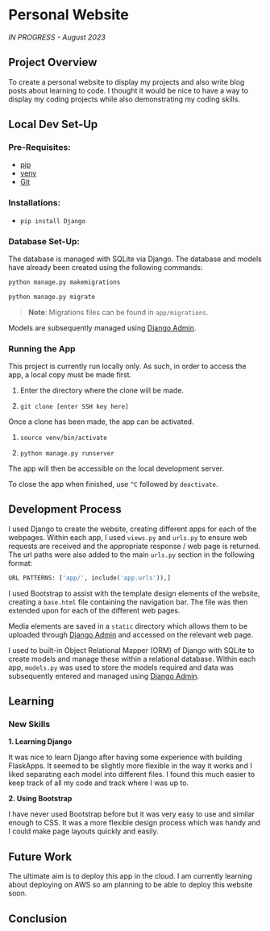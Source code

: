 # Personal Website

*IN PROGRESS - August 2023*

## Project Overview
To create a personal website to display my projects and also 
write blog posts about learning to code. I thought it would be nice 
to have a way to display my coding projects while also demonstrating 
my coding skills.

## Local Dev Set-Up
### Pre-Requisites:
+ [pip](https://pypi.org/project/pip/)
+ [venv](https://docs.python.org/3/library/venv.html)
+ [Git](https://git-scm.com/)

### Installations:
+ ```pip install Django```

### Database Set-Up:
The database is managed with SQLite via Django. The database and models have already 
been created using the following commands:
```python
python manage.py makemigrations
```
```python
python manage.py migrate
```

> __Note__: Migrations files can be found in `app/migrations`.

Models are subsequently managed using [Django Admin](https://docs.djangoproject.com/en/4.2/ref/contrib/admin/).

### Running the App
This project is currently run locally only. As such, in order to access the 
app, a local copy must be made first.

1. Enter the directory where the clone will be made.


2. ```git clone [enter SSH key here]```

Once a clone has been made, the app can be activated.

1. ```source venv/bin/activate```


2. ```python manage.py runserver```


The app will then be accessible on the local development server.

To close the app when finished, use ```^C``` followed by ```deactivate```.


## Development Process
I used Django to create the website, creating different apps for 
each of the webpages. Within each app, I used `views.py` and `urls.py`
to ensure web requests are received and the appropriate response / 
web page is returned. The url paths were also added to the
main `urls.py` section in the following format:
```python
URL PATTERNS: ['app/', include('app.urls')),]
```

I used Bootstrap to assist with the template design elements of the website, 
creating a `base.html` file containing the navigation bar. The file 
was then extended upon for each of the different web pages.

Media elements are saved in a `static` directory which allows them 
to be uploaded through [Django Admin](https://docs.djangoproject.com/en/4.2/ref/contrib/admin/)
and accessed on the relevant web page.

I used to built-in Object Relational Mapper (ORM) of Django with SQLite
to create models and manage these within a relational database. Within 
each app, `models.py` was used to store the models required and data was 
subsequently entered and managed using [Django Admin](https://docs.djangoproject.com/en/4.2/ref/contrib/admin/).

## Learning
### New Skills

**1. Learning Django**

It was nice to learn Django after having some experience with 
building FlaskApps. It seemed to be slightly more flexible in 
the way it works and I liked separating each model into 
different files. I found this much easier to keep track of all 
my code and track where I was up to.

**2. Using Bootstrap**

I have never used Bootstrap before but it was very easy to 
use and similar enough to CSS. It was a more flexible design 
process which was handy and I could make page layouts quickly 
and easily.

## Future Work
The ultimate aim is to deploy this app in the cloud. I am currently 
learning about deploying on AWS so am planning to be able to deploy 
this website soon.

## Conclusion
